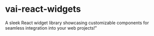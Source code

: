# vai-react-widgets
A sleek React widget library showcasing customizable components for seamless integration into your web projects!"
